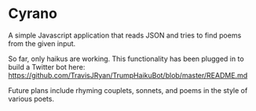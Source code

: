 # Cyrano
A simple Javascript application that reads JSON and tries to find poems from the given input.

So far, only haikus are working. This functionality has been plugged in to build a Twitter bot here:
https://github.com/TravisJRyan/TrumpHaikuBot/blob/master/README.md

Future plans include rhyming couplets, sonnets, and poems in the style of various poets.
